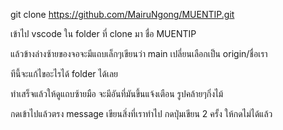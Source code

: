 git clone https://github.com/MairuNgong/MUENTIP.git

เข้าไป vscode ใน folder ที่ clone มา ชื่อ MUENTIP

แล้วข้างล่างซ้ายของจอจะมีแถบเล็กๆเขียนว่า main เปลี่ยนเลือกเป็น origin/ชื่อเรา

ทีนี้จะแก้ไขอะไรได้ folder ได้เลย

ทำเสร็จแล้วให้ดูแถบซ้ายมือ จะมีอันที่มันขึ้นแจ้งเตือน รูปคล้ายๆกิ่งไม้

กดเข้าไปแล้วตรง message เขียนสิ่งที่เราทำไป กดปุ่มเขียน 2 ครั้ง ให้กดไม่ได้แล้ว
